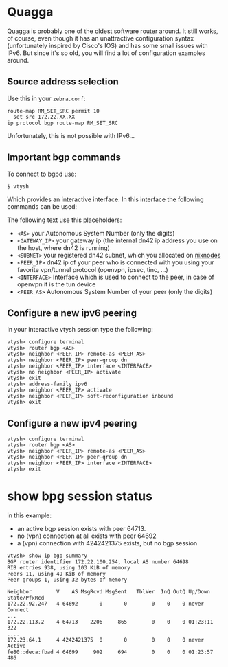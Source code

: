 # Quagga

Quagga is probably one of the oldest software router around.  It still works, of course, even though it has an unattractive configuration syntax (unfortunately inspired by Cisco's IOS) and has some small issues with IPv6.  But since it's so old, you will find a lot of configuration examples around.

## Source address selection

Use this in your `zebra.conf`:

    route-map RM_SET_SRC permit 10
      set src 172.22.XX.XX
    ip protocol bgp route-map RM_SET_SRC

Unfortunately, this is not possible with IPv6...

## Important bgp commands
To connect to bgpd use:

    $ vtysh

Which provides an interactive interface.
In this interface the following commands can be used:

The following text use this placeholders:

- `<AS>` your Autonomous System Number (only the digits)
- `<GATEWAY_IP>` your gateway ip (the internal dn42 ip address you use on the host, where dn42 is running)
- `<SUBNET>` your registered dn42 subnet, which you allocated on [nixnodes](https://io.nixnodes.net/)
- `<PEER_IP>` dn42 ip of your peer who is connected with you using your favorite vpn/tunnel protocol (openvpn, ipsec, tinc, ...)
- `<INTERFACE>` Interface which is used to connect to the peer, in case of openvpn it is the tun device
- `<PEER_AS>` Autonomous System Number of your peer (only the digits)

## Configure a new ipv6 peering

In your interactive vtysh session type the following:

```
vtysh> configure terminal
vtysh> router bgp <AS>
vtysh> neighbor <PEER_IP> remote-as <PEER_AS>
vtysh> neighbor <PEER_IP> peer-group dn
vtysh> neighbor <PEER_IP> interface <INTERFACE>
vtysh> no neighbor <PEER_IP> activate
vtysh> exit
vtysh> address-family ipv6
vtysh> neighbor <PEER_IP> activate
vtysh> neighbor <PEER_IP> soft-reconfiguration inbound
vtysh> exit
```

## Configure a new ipv4 peering

```
vtysh> configure terminal
vtysh> router bgp <AS>
vtysh> neighbor <PEER_IP> remote-as <PEER_AS>
vtysh> neighbor <PEER_IP> peer-group dn
vtysh> neighbor <PEER_IP> interface <INTERFACE>
vtysh> exit
```

# show bpg session status

in this example:
* an active bgp session exists with peer 64713.
* no (vpn) connection at all exists with peer 64692
* a (vpn) connection with 4242421375 exists, but no bgp session

```
vtysh> show ip bgp summary 
BGP router identifier 172.22.100.254, local AS number 64698
RIB entries 938, using 103 KiB of memory
Peers 11, using 49 KiB of memory
Peer groups 1, using 32 bytes of memory

Neighbor        V    AS MsgRcvd MsgSent   TblVer  InQ OutQ Up/Down  State/PfxRcd
172.22.92.247   4 64692       0       0        0    0    0 never    Connect
...
172.22.113.2    4 64713    2206     865        0    0    0 01:23:11      322
....
172.23.64.1     4 4242421375  0       0        0    0    0 never    Active
fe80::deca:fbad 4 64699     902     694        0    0    0 01:23:57      486
```